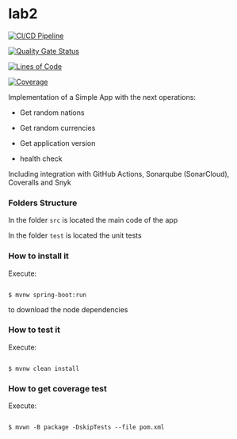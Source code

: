 # lab2

[![CI/CD Pipeline](https://github.com/SebastianBOT/lab2/actions/workflows/build.yml/badge.svg)](https://github.com/SebastianBOT/lab2/actions/workflows/build.yml)

[![Quality Gate Status](https://sonarcloud.io/api/project_badges/measure?project=SebastianBOT_lab2&metric=alert_status)](https://sonarcloud.io/summary/new_code?id=SebastianBOT_lab2)

[![Lines of Code](https://sonarcloud.io/api/project_badges/measure?project=SebastianBOT_lab2&metric=ncloc)](https://sonarcloud.io/summary/new_code?id=SebastianBOT_lab2)

[![Coverage](https://sonarcloud.io/api/project_badges/measure?project=SebastianBOT_lab2&metric=coverage)](https://sonarcloud.io/summary/new_code?id=SebastianBOT_lab2)

Implementation of a Simple App with the next operations:



* Get random nations

* Get random currencies

* Get application version

* health check



Including integration with GitHub Actions, Sonarqube (SonarCloud), Coveralls and Snyk



### Folders Structure



In the folder `src` is located the main code of the app



In the folder `test` is located the unit tests



### How to install it



Execute:



```shell

$ mvnw spring-boot:run

```

to download the node dependencies



### How to test it



Execute:



```shell

$ mvnw clean install

```



### How to get coverage test



Execute:



```shell

$ mvwn -B package -DskipTests --file pom.xml

```